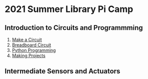 # 2021 Summer Library Pi Camp


## Introduction to Circuits and Programmming
1. [Make a Circuit](https://github.com/jetbotml/2021SummerLibrary/tree/main/01_Make_a_Curcuit)
2. [Breadboard Circuit](https://github.com/jetbotml/2021SummerLibrary/tree/main/02_Breadboard_Circuit)
3. [Python Programming](https://github.com/jetbotml/2021SummerLibrary/tree/main/03_Python_Programming)
4. [Making Projects](https://github.com/jetbotml/2021SummerLibrary/tree/main/04_Making_Projects)

## Intermediate Sensors and Actuators 